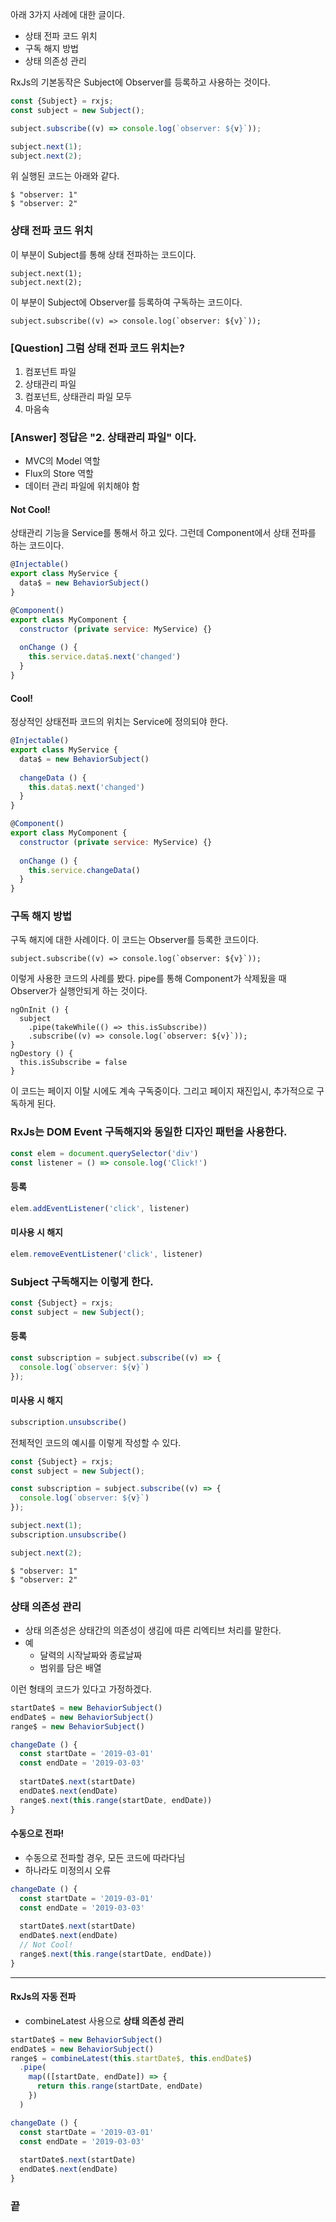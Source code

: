 아래 3가지 사례에 대한 글이다.
- 상태 전파 코드 위치
- 구독 해지 방법
- 상태 의존성 관리

RxJs의 기본동작은 Subject에 Observer를 등록하고 사용하는 것이다.
```js
const {Subject} = rxjs;
const subject = new Subject();

subject.subscribe((v) => console.log(`observer: ${v}`));

subject.next(1);
subject.next(2);
```
위 실행된 코드는 아래와 같다.
```
$ "observer: 1"
$ "observer: 2"
```

### 상태 전파 코드 위치
이 부분이 Subject를 통해 상태 전파하는 코드이다.
```
subject.next(1);
subject.next(2);
```
이 부분이 Subject에 Observer를 등록하여 구독하는 코드이다.
```
subject.subscribe((v) => console.log(`observer: ${v}`));
```

### [Question] 그럼 상태 전파 코드 위치는?
1. 컴포넌트 파일
2. 상태관리 파일
3. 컴포넌트, 상태관리 파일 모두
4. 마음속

### [Answer] 정답은 "2. 상태관리 파일" 이다.
- MVC의 Model 역할
- Flux의 Store 역할
- 데이터 관리 파일에 위치해야 함

#### Not Cool!
상태관리 기능을 Service를 통해서 하고 있다. 그런데 Component에서 상태 전파를 하는 코드이다. 
```js
@Injectable()
export class MyService {
  data$ = new BehaviorSubject()
}
```
```js
@Component()
export class MyComponent {
  constructor (private service: MyService) {}
  
  onChange () {
    this.service.data$.next('changed')
  }
}
```

#### Cool!
정상적인 상태전파 코드의 위치는 Service에 정의되야 한다.
```js
@Injectable()
export class MyService {
  data$ = new BehaviorSubject()
  
  changeData () {
    this.data$.next('changed')
  }
}
```
```js
@Component()
export class MyComponent {
  constructor (private service: MyService) {}
  
  onChange () {
    this.service.changeData()
  }
}
```

### 구독 해지 방법
구독 해지에 대한 사례이다. 이 코드는 Observer를 등록한 코드이다.
```
subject.subscribe((v) => console.log(`observer: ${v}`));
```
이렇게 사용한 코드의 사례를 봤다. pipe를 통해 Component가 삭제됬을 때 Observer가 실행안되게 하는 것이다.
```
ngOnInit () {
  subject
    .pipe(takeWhile(() => this.isSubscribe))
    .subscribe((v) => console.log(`observer: ${v}`));
}
ngDestory () {
  this.isSubscribe = false
}
```
이 코드는 페이지 이탈 시에도 계속 구독중이다. 그리고 페이지 재진입시, 추가적으로 구독하게 된다.

### RxJs는 DOM Event 구독해지와 동일한 디자인 패턴을 사용한다.
```js
const elem = document.querySelector('div')
const listener = () => console.log('Click!')
```
#### 등록
```js
elem.addEventListener('click', listener)
```
#### 미사용 시 해지
```js
elem.removeEventListener('click', listener)
```

### Subject 구독해지는 이렇게 한다.
```js
const {Subject} = rxjs;
const subject = new Subject();
```
#### 등록
```js
const subscription = subject.subscribe((v) => {
  console.log(`observer: ${v}`)
});
```
#### 미사용 시 해지
```js
subscription.unsubscribe()
```

전체적인 코드의 예시를 이렇게 작성할 수 있다.
```js
const {Subject} = rxjs;
const subject = new Subject();

const subscription = subject.subscribe((v) => {
  console.log(`observer: ${v}`)
});

subject.next(1);
subscription.unsubscribe()

subject.next(2);
```
```
$ "observer: 1"
$ "observer: 2"
```

### 상태 의존성 관리
- 상태 의존성은 상태간의 의존성이 생김에 따른 리엑티브 처리를 말한다.
- 예
  - 달력의 시작날짜와 종료날짜
  - 범위를 담은 배열

이런 형태의 코드가 있다고 가정하겠다.
```js
startDate$ = new BehaviorSubject()
endDate$ = new BehaviorSubject()
range$ = new BehaviorSubject()
```
```js
changeDate () {
  const startDate = '2019-03-01'
  const endDate = '2019-03-03'
  
  startDate$.next(startDate)
  endDate$.next(endDate)
  range$.next(this.range(startDate, endDate))
}
```

#### 수동으로 전파!
- 수동으로 전파할 경우, 모든 코드에 따라다님
- 하나라도 미정의시 오류
```js
changeDate () {
  const startDate = '2019-03-01'
  const endDate = '2019-03-03'
  
  startDate$.next(startDate)
  endDate$.next(endDate)
  // Not Cool!
  range$.next(this.range(startDate, endDate))
}
```
---

#### RxJs의 자동 전파
- combineLatest 사용으로 **상태 의존성 관리**
```js
startDate$ = new BehaviorSubject()
endDate$ = new BehaviorSubject()
range$ = combineLatest(this.startDate$, this.endDate$)
  .pipe(
    map(([startDate, endDate]) => {
      return this.range(startDate, endDate)
    })
  )
```
```js
changeDate () {
  const startDate = '2019-03-01'
  const endDate = '2019-03-03'
  
  startDate$.next(startDate)
  endDate$.next(endDate)
}
```

### 끝